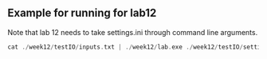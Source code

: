 ## Example for running for lab12
Note that lab 12 needs to take settings.ini through command line arguments.  

```c
cat ./week12/testIO/inputs.txt | ./week12/lab.exe ./week12/testIO/settins.ini | ./automatcher/automatcher.exe ./week12/testIO/expected.txt
```